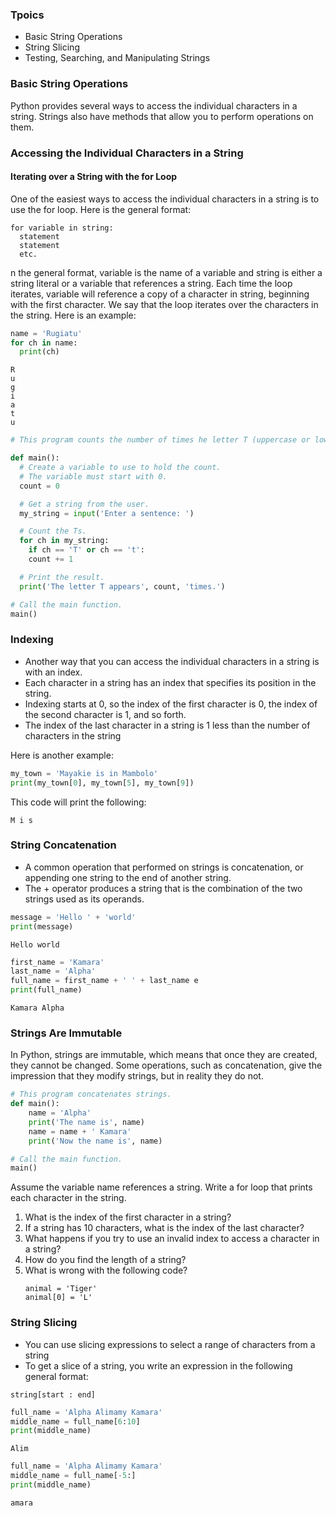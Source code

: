 ### Tpoics
- Basic String Operations
- String Slicing
- Testing, Searching, and Manipulating Strings

### Basic String Operations
Python provides several ways to access the individual characters in a string. Strings also have methods that allow you to perform operations on them.

### Accessing the Individual Characters in a String
#### Iterating over a String with the for Loop
One of the easiest ways to access the individual characters in a string is to use the for loop. Here is the general format:
```
for variable in string:
  statement
  statement
  etc.
```
n the general format, variable is the name of a variable and string is either a string
literal or a variable that references a string. Each time the loop iterates, variable will reference a copy of a character in string, beginning with the first character. We say that the
loop iterates over the characters in the string. Here is an example:
```python
name = 'Rugiatu'
for ch in name:
  print(ch)
```
```
R
u
g
i
a
t
u
```


```python
# This program counts the number of times he letter T (uppercase or lowercase) appears in a string.

def main():
  # Create a variable to use to hold the count.
  # The variable must start with 0.
  count = 0

  # Get a string from the user.
  my_string = input('Enter a sentence: ')

  # Count the Ts.
  for ch in my_string:
    if ch == 'T' or ch == 't':
    count += 1

  # Print the result.
  print('The letter T appears', count, 'times.')

# Call the main function.
main()
```

### Indexing
- Another way that you can access the individual characters in a string is with an index.
- Each character in a string has an index that specifies its position in the string.
- Indexing starts at 0, so the index of the first character is 0, the index of the second character is 1, and so forth.
- The index of the last character in a string is 1 less than the number of characters in the string

Here is another example:
```python
my_town = 'Mayakie is in Mambolo'
print(my_town[0], my_town[5], my_town[9])
```
This code will print the following:
```
M i s
```

### String Concatenation
- A common operation that performed on strings is concatenation, or appending one string to the end of another string.
- The + operator produces a string that is the combination of the two strings used as its operands.
```python
message = 'Hello ' + 'world'
print(message)
```
```
Hello world
```
```python
first_name = 'Kamara' 
last_name = 'Alpha' 
full_name = first_name + ' ' + last_name e
print(full_name)
```
```
Kamara Alpha
```
### Strings Are Immutable
In Python, strings are immutable, which means that once they are created, they cannot be changed. Some operations, such as concatenation, give the impression that they modify strings, but in reality they do not.
```python
# This program concatenates strings.
def main():
    name = 'Alpha'
    print('The name is', name)
    name = name + ' Kamara'
    print('Now the name is', name)

# Call the main function.
main()
```

Assume the variable name references a string. Write a for loop that prints each character in the string.
1. What is the index of the first character in a string?
2. If a string has 10 characters, what is the index of the last character?
3. What happens if you try to use an invalid index to access a character in a string?
4. How do you find the length of a string?
5. What is wrong with the following code?
    ```
    animal = 'Tiger'
    animal[0] = 'L'
    ```

### String Slicing
- You can use slicing expressions to select a range of characters from a string
- To get a slice of a string, you write an expression in the following general format:

```
string[start : end]
```
```python
full_name = 'Alpha Alimamy Kamara'
middle_name = full_name[6:10]
print(middle_name)
```
```
Alim
```

```python
full_name = 'Alpha Alimamy Kamara'
middle_name = full_name[-5:]
print(middle_name)
```
```
amara
```
